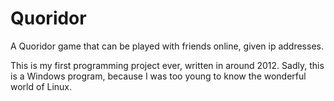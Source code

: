 # Quoridor
A Quoridor game that can be played with friends online, given ip addresses.

This is my first programming project ever, written in around 2012.
Sadly, this is a Windows program, because I was too young to know the wonderful world of Linux.

